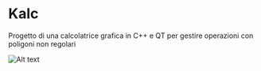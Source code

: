 # Kalc

Progetto di una calcolatrice grafica in C++ e QT per gestire operazioni con poligoni non regolari

![Alt text](relative%20path/Kalc.png?raw=true "Kalc")
